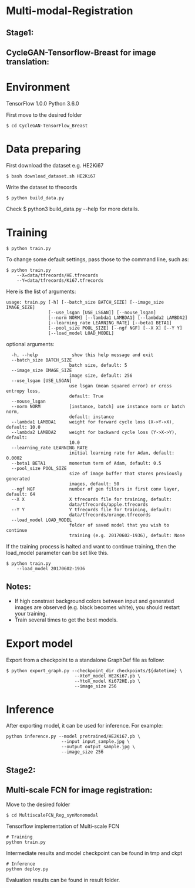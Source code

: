 # Multi-modal-Registration

## Stage1:

## CycleGAN-Tensorflow-Breast for image translation:

# Environment
TensorFlow 1.0.0
Python 3.6.0

First move to the desired folder
```
$ cd CycleGAN-TensorFlow_Breast 
```

# Data preparing

First download the dataset e.g. HE2Ki67

```
$ bash download_dataset.sh HE2Ki67
```

Write the dataset to tfrecords
```
$ python build_data.py
```
Check $ python3 build_data.py --help for more details.

# Training
```
$ python train.py
```

To change some default settings, pass those to the command line, such as:
```
$ python train.py  
    --X=data/tfrecords/HE.tfrecords 
    --Y=data/tfrecords/Ki67.tfrecords
```

Here is the list of arguments:

```
usage: train.py [-h] [--batch_size BATCH_SIZE] [--image_size IMAGE_SIZE]
                [--use_lsgan [USE_LSGAN]] [--nouse_lsgan]
                [--norm NORM] [--lambda1 LAMBDA1] [--lambda2 LAMBDA2]
                [--learning_rate LEARNING_RATE] [--beta1 BETA1]
                [--pool_size POOL_SIZE] [--ngf NGF] [--X X] [--Y Y]
                [--load_model LOAD_MODEL]
```

optional arguments:
```
  -h, --help             show this help message and exit 
  --batch_size BATCH_SIZE
                        batch size, default: 5 
  --image_size IMAGE_SIZE
                        image size, default: 256 
  --use_lsgan [USE_LSGAN]
                        use lsgan (mean squared error) or cross entropy loss,
                        default: True 
  --nouse_lsgan         
  --norm NORM           [instance, batch] use instance norm or batch norm,
                        default: instance 
  --lambda1 LAMBDA1     weight for forward cycle loss (X->Y->X), default: 10.0 
  --lambda2 LAMBDA2     weight for backward cycle loss (Y->X->Y), default:
                        10.0
  --learning_rate LEARNING_RATE
                        initial learning rate for Adam, default: 0.0002
  --beta1 BETA1         momentum term of Adam, default: 0.5
  --pool_size POOL_SIZE
                        size of image buffer that stores previously generated
                        images, default: 50
  --ngf NGF             number of gen filters in first conv layer, default: 64
  --X X                 X tfrecords file for training, default:
                        data/tfrecords/apple.tfrecords
  --Y Y                 Y tfrecords file for training, default:
                        data/tfrecords/orange.tfrecords
  --load_model LOAD_MODEL
                        folder of saved model that you wish to continue
                        training (e.g. 20170602-1936), default: None
```

If the training process is halted and want to continue training, then the load_model parameter can be set like this.
```
$ python train.py  
    --load_model 20170602-1936
```
## Notes:
- If high constrast background colors between input and generated images are observed (e.g. black becomes white), you should restart your training.
- Train several times to get the best models.

# Export model
Export from a checkpoint to a standalone GraphDef file as follow:

```
$ python export_graph.py --checkpoint_dir checkpoints/${datetime} \
                          --XtoY_model HE2Ki67.pb \
                          --YtoX_model Ki672HE.pb \
                          --image_size 256
```
# Inference
After exporting model, it can be used for inference. For example:
```
python inference.py --model pretrained/HE2Ki67.pb \
                     --input input_sample.jpg \
                     --output output_sample.jpg \
                     --image_size 256
```

## Stage2:

## Multi-scale FCN for image registration:

Move to the desired folder
```
$ cd MultiscaleFCN_Reg_synMonomodal
```

Tensorflow implementation of Multi-scale FCN

```
# Training
python train.py
```
Intermediate results and model checkpoint can be found in tmp and ckpt

```
# Inference
python deploy.py
```
Evaluation results can be found in result folder.




